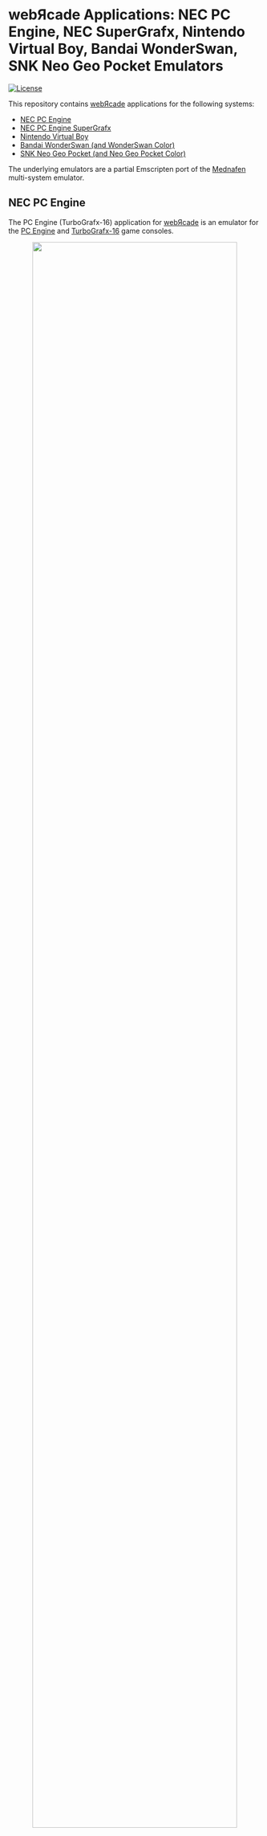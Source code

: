# webЯcade Applications: NEC PC Engine, NEC SuperGrafx, Nintendo Virtual Boy, Bandai WonderSwan, SNK Neo Geo Pocket Emulators

[![License](https://img.shields.io/badge/License-Apache%202.0-blue.svg)](https://opensource.org/licenses/Apache-2.0)

This repository contains [webЯcade](https://www.webrcade.com) applications for the following systems:

* [NEC PC Engine](#nec-pc-engine)
* [NEC PC Engine SuperGrafx](#nec-pc-engine-supergrafx)
* [Nintendo Virtual Boy](#nintendo-virtual-boy)
* [Bandai WonderSwan (and WonderSwan Color)](#bandai-wonderswan)
* [SNK Neo Geo Pocket (and Neo Geo Pocket Color)](#snk-neo-geo-pocket)

The underlying emulators are a partial Emscripten port of the [Mednafen](http://mednafen.sourceforge.net/) multi-system emulator.

## NEC PC Engine

The PC Engine (TurboGrafx-16) application for [webЯcade](https://www.webrcade.com) is an emulator for the [PC Engine](https://en.wikipedia.org/wiki/TurboGrafx-16) and [TurboGrafx-16](https://en.wikipedia.org/wiki/TurboGrafx-16) game consoles.

<p align="center">
 <a href="https://play.webrcade.com">
  <img src="https://docs.webrcade.com/assets/images/apps/pce.png" width="90%">
 </a>
 <br>
 <i>Nantettatte Engine by Andrew Darovich and Paul Weller</i>
</p>

### Documentation

The [NEC PC Engine Application Documentation](https://docs.webrcade.com/apps/emulators/pce/) includes [keyboard](https://docs.webrcade.com/apps/emulators/pce/#keyboard) and [gamepad](https://docs.webrcade.com/apps/emulators/pce/#gamepad) control mappings, information related to [battery-backed SRAM](https://docs.webrcade.com/apps/emulators/pce/#battery-backed-sram) support, and details regarding the use of the emulator within a [webЯcade feed](https://docs.webrcade.com/apps/emulators/pce/#feed). 

## NEC PC Engine SuperGrafx

The PC Engine SuperGrafx application for [webЯcade](https://www.webrcade.com) is an emulator for the [PC Engine SuperGrafx](https://en.wikipedia.org/wiki/PC_Engine_SuperGrafx) game console. 

<p align="center">
 <a href="https://play.webrcade.com">
  <img src="https://docs.webrcade.com/assets/images/apps/sgx.png" width="90%">
 </a>
 <br>
 <i>SuperGrafx Demo by Chris Covell</i>
</p>

### Documentation

The [NEC PC Engine SuperGrafx Application Documentation](https://docs.webrcade.com/apps/emulators/sgx/) includes [keyboard](https://docs.webrcade.com/apps/emulators/sgx/#keyboard) and [gamepad](https://docs.webrcade.com/apps/emulators/sgx/#gamepad) control mappings, information related to [battery-backed SRAM](https://docs.webrcade.com/apps/emulators/sgx/#battery-backed-sram) support, and details regarding the use of the emulator within a [webЯcade feed](https://docs.webrcade.com/apps/emulators/sgx/#feed). 

## Nintendo Virtual Boy

The Nintendo Virtual Boy application for [webЯcade](https://www.webrcade.com) is an emulator for the [Virtual Boy game console](https://en.wikipedia.org/wiki/Virtual_Boy). 

<p align="center">
 <a href="https://play.webrcade.com">
  <img src="https://docs.webrcade.com/assets/images/apps/vb.png" width="90%">
 </a>
 <br>
 <i>Fishbone by thunderstruck (and others)</i>
</p>

### Documentation

The [Nintendo Virtual Boy Application Documentation](https://docs.webrcade.com/apps/emulators/vb/) includes [keyboard](https://docs.webrcade.com/apps/emulators/vb/#keyboard) and [gamepad](https://docs.webrcade.com/apps/emulators/vb/#gamepad) control mappings, information related to [battery-backed SRAM](https://docs.webrcade.com/apps/emulators/vb/#battery-backed-sram) support, and details regarding the use of the emulator within a [webЯcade feed](https://docs.webrcade.com/apps/emulators/vb/#feed). 

## Bandai WonderSwan

The Bandai WonderSwan application for [webЯcade](https://www.webrcade.com) is an emulator for the [WonderSwan](https://en.wikipedia.org/wiki/WonderSwan) and [WonderSwan Color](https://en.wikipedia.org/wiki/WonderSwan) game consoles.

<p align="center">
 <a href="https://play.webrcade.com">
  <img src="https://docs.webrcade.com/assets/images/apps/wsc.png" width="90%">
 </a>
 <br>
 <i>Wondersnake 2 by Dox & Kojote</i>
</p>

### Documentation

The [Bandai WonderSwan Application Documentation](https://docs.webrcade.com/apps/emulators/ws/) includes [keyboard](https://docs.webrcade.com/apps/emulators/ws/#keyboard) and [gamepad](https://docs.webrcade.com/apps/emulators/ws/#gamepad) control mappings, information related to [battery-backed SRAM](https://docs.webrcade.com/apps/emulators/ws/#battery-backed-sram) support, and details regarding the use of the emulator within a [webЯcade feed](https://docs.webrcade.com/apps/emulators/ws/#feed). 

## SNK Neo Geo Pocket

The SNK Neo Geo Pocket application for [webЯcade](https://www.webrcade.com) is an emulator for the [Neo Geo Pocket](https://en.wikipedia.org/wiki/Neo_Geo_Pocket) and [Neo Geo Pocket Color](https://en.wikipedia.org/wiki/Neo_Geo_Pocket_Color) game consoles. 

<p align="center">
 <a href="https://play.webrcade.com">
  <img src="https://docs.webrcade.com/assets/images/apps/ngp.png" width="90%">
 </a>
 <br>
 <i>Dodger by Ivan Mackintosh</i>
</p>

### Documentation

The [SNK Neo Geo Pocket Application Documentation](https://docs.webrcade.com/apps/emulators/ngp/) includes [keyboard](https://docs.webrcade.com/apps/emulators/ngp/#keyboard) and [gamepad](https://docs.webrcade.com/apps/emulators/ngp/#gamepad) control mappings, information related to [Flash Memory](https://docs.webrcade.com/apps/emulators/ngp/#flash-memory) support, and details regarding the use of the emulator within a [webЯcade feed](https://docs.webrcade.com/apps/emulators/ngp/#feed). 

## LICENSE

Licensed under the Apache License, Version 2.0 (the "License"); you may not use this file except in compliance with the License. You may obtain a copy of the License at

http://www.apache.org/licenses/LICENSE-2.0

Unless required by applicable law or agreed to in writing, software distributed under the License is distributed on an "AS IS" BASIS, WITHOUT WARRANTIES OR CONDITIONS OF ANY KIND, either express or implied. See the License for the specific language governing permissions and limitations under the License.

---

The license presented above is limited to the [webЯcade](https://www.webrcade.com) applications. The underlying [Mednafen](http://mednafen.sourceforge.net/) project retains its own specific licensing.
